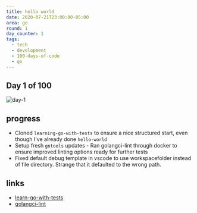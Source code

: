 ```yaml
---
title: hello world
date: 2020-07-21T23:00:00-05:00
area: go
round: 1
day_counter: 1
tags:
  - tech
  - development
  - 100-days-of-code
  - go
---
```

## Day 1 of 100

![day-1](/images/day-1.png "day-1")

## progress

* Cloned `learning-go-with-tests` to ensure a nice structured start, even though I've already done `hello-world`
* Setup fresh `gotools` updates - Ran golangci-lint through docker to ensure improved linting options ready for further tests
* Fixed default debug template in vscode to use workspacefolder instead of file directory. Strange that it defaulted to the wrong path.

## links

* [learn-go-with-tests](https://github.com/sheldonhull/learn-go-with-tests.git)
* [golangci-lint](https://golangci-lint.run/usage/linters/)